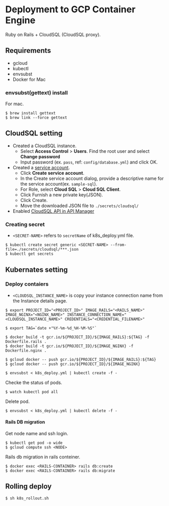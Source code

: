 # Deployment to GCP Container Engine

Ruby on Rails + CloudSQL (CloudSQL proxy).

## Requirements

- gcloud
- kubectl
- envsubst
- Docker for Mac

### envsubst(gettext) install

For mac.

```
$ brew install gettext
$ brew link --force gettext
```

## CloudSQL setting

- Created a CloudSQL instance.
  - Select **Access Control** > **Users**. Find the root user and select **Change password**
  - Input password (ex. `pass`, ref: `config/database.yml`) and click OK.
- Created a [service account](https://console.cloud.google.com/iam-admin/serviceaccounts/project).
  - Click **Create service account**.
  - In the Create service account dialog, provide a descriptive name for the service account(ex. `sample-sql`).
  - For Role, select **Cloud SQL** > **Cloud SQL Client**.
  - Click Furnish a new private key(JSON).
  - Click Create.
  - Move the downloaded JSON file to `./secrets/cloudsql/`
- Enabled [CloudSQL API in API Manager](https://console.cloud.google.com/apis/library)

### Creating secret

- `<SECRET-NAME>` refers to `secretName` of k8s_deploy.yml file.

```
$ kubectl create secret generic <SECRET-NAME> --from-file=./secrets/cloudsql/***.json
$ kubectl get secrets
```

## Kubernates setting

### Deploy contaiers

- `<CLOUDSQL_INSTANCE_NAME>` is copy your instance connection name from the Instance details page.

```
$ export PROJECT_ID="<PROJECT_ID>" IMAGE_RAILS="<RAILS_NAME>" IMAGE_NGINX="<NGINX_NAME>" INSTANCE_CONNECTION_NAME="<CLOUDSQL_INSTANCE_NAME>" CREDENTIALS="<CREDENTIAL_FILENAME>"

$ export TAG=`date +"%Y-%m-%d_%H-%M-%S"`

$ docker build -t gcr.io/${PROJECT_ID}/${IMAGE_RAILS}:${TAG} -f Dockerfile.rails .
$ docker build -t gcr.io/${PROJECT_ID}/${IMAGE_NGINX} -f Dockerfile.nginx .

$ gcloud docker -- push gcr.io/${PROJECT_ID}/${IMAGE_RAILS}:${TAG}
$ gcloud docker -- push gcr.io/${PROJECT_ID}/${IMAGE_NGINX}

$ envsubst < k8s_deploy.yml | kubectl create -f -
```

Checke the status of pods.

```
$ watch kubectl pod all
```

Delete pod.

```
$ envsubst < k8s_deploy.yml | kubectl delete -f -
```

#### Rails DB migration

Get node name and ssh login.

```
$ kubectl get pod -o wide
$ gcloud compute ssh <NODE>
```

Rails db migration in rails conteiner.

```
$ docker exec <RAILS-CONTAINER> rails db:create
$ docker exec <RAILS-CONTAINER> rails db:migrate
```

## Rolling deploy

```
$ sh k8s_rollout.sh
```
